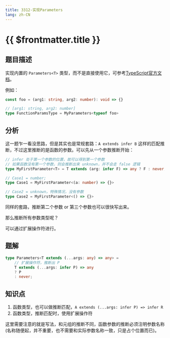 ```yaml
---
title: 3312-实现Parameters
lang: zh-CN
---
```


# {{ $frontmatter.title }}

## 题目描述

实现内置的 `Parameters<T>` 类型，而不是直接使用它，可参考[TypeScript官方文档](https://www.typescriptlang.org/docs/handbook/utility-types.html#parameterstype)。

例如：

```ts
const foo = (arg1: string, arg2: number): void => {}

// [arg1: string, arg2: number]
type FunctionParamsType = MyParameters<typeof foo>
```

## 分析

这一题乍一看没思路，但是其实也是常规套路：`A extends infer B` 这样的匹配推断，不过这里推断的是函数的参数。可以先从一个参数推断开始：

```ts
// infer 处于第一个参数的位置，故可以得到第一个参数
// 如果函数没有第一个参数，则会推断出来 unknown，并不会走 false 逻辑
type MyFirstParameter<T> = T extends (arg: infer F) => any ? F : never; 

// Case1 = number;
type Case1 = MyFirstParameter<(a: number) => {}>

// Case2 = unknown，特殊情况，没有参数
type Case2 = MyFirstParameter<() => {}>
```

同样的套路，推断第二个参数 or 第三个参数也可以很快写出来。

那么推断所有参数类型呢？

可以通过扩展操作符进行。

## 题解

```ts
type Parameters<T extends (...args: any) => any> =
    // 扩展操作符，推断出 P
    T extends (...args: infer P) => any
    ? P
    : never;
```

## 知识点

1. 函数类型，也可以做推断匹配，`A extends (...args: infer P) => infer R`
2. 函数类型，推断匹配时，使用扩展操作符

这里需要注意的就是写法，和元组的推断不同，函数参数的推断必须注明参数名称(名称随便起，并不重要，也不需要和实际参数名称一致，只是占个位置而已)。